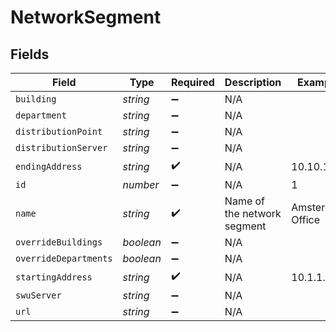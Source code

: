 # NetworkSegment


## Fields

| Field                       | Type                        | Required                    | Description                 | Example                     |
| --------------------------- | --------------------------- | --------------------------- | --------------------------- | --------------------------- |
| `building`                  | *string*                    | :heavy_minus_sign:          | N/A                         |                             |
| `department`                | *string*                    | :heavy_minus_sign:          | N/A                         |                             |
| `distributionPoint`         | *string*                    | :heavy_minus_sign:          | N/A                         |                             |
| `distributionServer`        | *string*                    | :heavy_minus_sign:          | N/A                         |                             |
| `endingAddress`             | *string*                    | :heavy_check_mark:          | N/A                         | 10.10.1.1                   |
| `id`                        | *number*                    | :heavy_minus_sign:          | N/A                         | 1                           |
| `name`                      | *string*                    | :heavy_check_mark:          | Name of the network segment | Amsterdam Office            |
| `overrideBuildings`         | *boolean*                   | :heavy_minus_sign:          | N/A                         |                             |
| `overrideDepartments`       | *boolean*                   | :heavy_minus_sign:          | N/A                         |                             |
| `startingAddress`           | *string*                    | :heavy_check_mark:          | N/A                         | 10.1.1.1                    |
| `swuServer`                 | *string*                    | :heavy_minus_sign:          | N/A                         |                             |
| `url`                       | *string*                    | :heavy_minus_sign:          | N/A                         |                             |